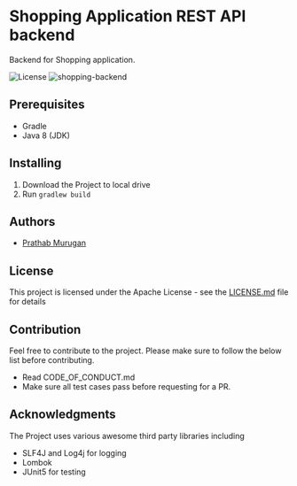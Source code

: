 # Shopping Application REST API backend

Backend for Shopping application.

![License](https://img.shields.io/badge/License-Apache%202.0-blue.svg)
![shopping-backend](https://github.com/jmprathab/shopping-backend/workflows/Java%20CI%20with%20Gradle/badge.svg?branch=master&event=push)

## Prerequisites

* Gradle
* Java 8 (JDK)

## Installing

1. Download the Project to local drive
2. Run `gradlew build`

## Authors

* [Prathab Murugan](https://github.com/jmprathab)

## License

This project is licensed under the Apache License - see the [LICENSE.md](LICENSE.md) file for details

## Contribution

Feel free to contribute to the project. Please make sure to follow the below list before contributing.

* Read CODE_OF_CONDUCT.md
* Make sure all test cases pass before requesting for a PR.

## Acknowledgments

The Project uses various awesome third party libraries including

* SLF4J and Log4j for logging
* Lombok
* JUnit5 for testing
